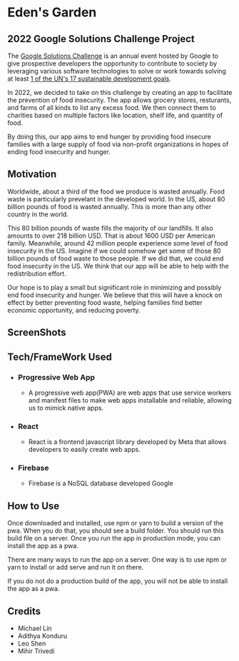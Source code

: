 # Eden's Garden

## 2022 Google Solutions Challenge Project

The [Google Solutions Challenge](https://developers.google.com/community/gdsc-solution-challenge) is an annual event hosted by Google
to give prospective developers the opportunity to contribute to society by leveraging
various software technologies to solve or work towards solving at least [1 of the UN's
17 sustainable development goals](https://www.un.org/sustainabledevelopment/sustainable-development-goals/).

In 2022, we decided to take on this challenge by creating an app to facilitate the prevention of food insecurity. The app allows grocery stores, resturants, and farms of all kinds to list any excess food.  We then connect them to charities based on multiple factors like location, shelf life, and quantity of food.

By doing this, our app aims to end hunger by providing food insecure families with a large supply of food via non-profit organizations in hopes of ending food insecurity and hunger.

## Motivation

Worldwide, about a third of the food we produce is wasted annually. Food waste is particularly prevelant in the developed world. In the US, about 80 billion pounds of food is wasted annually. This is more than any other country in the world. 

This 80 billion pounds of waste fills the majority of our landfills. It also amounts to over 218 billion USD. That is about 1600 USD per American family. Meanwhile, around 42 million people experience some level of food insecurity in the US. Imagine if we could somehow get some of those 80 billion pounds of food waste to those people. If we did that, we could end food insecurity in the US. We think that our app will be able to help with the redistribution effort. 

Our hope is to play a small but significant role in minimizing and possibly end food insecurity and hunger. We believe that this will have a knock on effect by better preventing food waste, helping families find better economic opportunity, and reducing poverty.

## ScreenShots

## Tech/FrameWork Used

- ### Progressive Web App
    - A progressive web app(PWA) are web apps that use service workers and manifest files to make web apps installable and reliable, allowing us to mimick native apps.

- ### React
    - React is a frontend javascript library developed by Meta that allows developers to easily create web apps.

- ### Firebase
    - Firebase is a NoSQL database developed Google

## How to Use

Once downloaded and installed, use npm or yarn to build a version of the pwa.
When you do that, you should see a build folder. You should run this build file on
a server. Once you run the app in production mode, you can install the app as a pwa.

There are many ways to run the app on a server. One way is to use npm or yarn to install or add serve and run it on there. 

If you do not do a production build of the app, you will not be able to install the app as a pwa.

## Credits
- Michael Lin
- Adithya Konduru
- Leo Shen
- Mihir Trivedi
